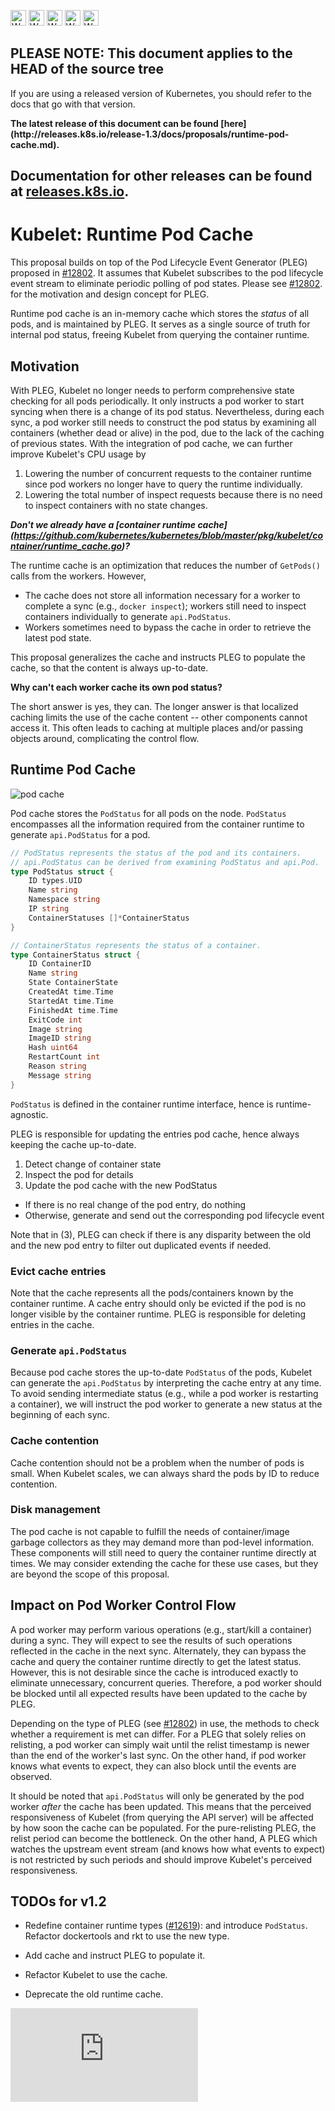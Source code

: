 <!-- BEGIN MUNGE: UNVERSIONED_WARNING -->

<!-- BEGIN STRIP_FOR_RELEASE -->

<img src="http://kubernetes.io/img/warning.png" alt="WARNING"
     width="25" height="25">
<img src="http://kubernetes.io/img/warning.png" alt="WARNING"
     width="25" height="25">
<img src="http://kubernetes.io/img/warning.png" alt="WARNING"
     width="25" height="25">
<img src="http://kubernetes.io/img/warning.png" alt="WARNING"
     width="25" height="25">
<img src="http://kubernetes.io/img/warning.png" alt="WARNING"
     width="25" height="25">

<h2>PLEASE NOTE: This document applies to the HEAD of the source tree</h2>

If you are using a released version of Kubernetes, you should
refer to the docs that go with that version.

<!-- TAG RELEASE_LINK, added by the munger automatically -->
<strong>
The latest release of this document can be found
[here](http://releases.k8s.io/release-1.3/docs/proposals/runtime-pod-cache.md).

Documentation for other releases can be found at
[releases.k8s.io](http://releases.k8s.io).
</strong>
--

<!-- END STRIP_FOR_RELEASE -->

<!-- END MUNGE: UNVERSIONED_WARNING -->

# Kubelet: Runtime Pod Cache

This proposal builds on top of the Pod Lifecycle Event Generator (PLEG) proposed
in [#12802](https://issues.k8s.io/12802). It assumes that Kubelet subscribes to
the pod lifecycle event stream to eliminate periodic polling of pod
states. Please see [#12802](https://issues.k8s.io/12802). for the motivation and
design concept for PLEG.

Runtime pod cache is an in-memory cache which stores the *status* of
all pods, and is maintained by PLEG. It serves as a single source of
truth for internal pod status, freeing Kubelet from querying the
container runtime.

## Motivation

With PLEG, Kubelet no longer needs to perform comprehensive state
checking for all pods periodically. It only instructs a pod worker to
start syncing when there is a change of its pod status. Nevertheless,
during each sync, a pod worker still needs to construct the pod status
by examining all containers (whether dead or alive) in the pod, due to
the lack of the caching of previous states. With the integration of
pod cache, we can further improve Kubelet's CPU usage by

 1. Lowering the number of concurrent requests to the container
    runtime since pod workers no longer have to query the runtime
    individually.
 2. Lowering the total number of inspect requests because there is no
    need to inspect containers with no state changes.

***Don't we already have a [container runtime cache]
(https://github.com/kubernetes/kubernetes/blob/master/pkg/kubelet/container/runtime_cache.go)?***

The runtime cache is an optimization that reduces the number of `GetPods()`
calls from the workers. However,

 * The cache does not store all information necessary for a worker to
   complete a sync (e.g., `docker inspect`); workers still need to inspect
   containers individually to generate `api.PodStatus`.
 * Workers sometimes need to bypass the cache in order to retrieve the
   latest pod state.

This proposal generalizes the cache and instructs PLEG to populate the cache, so
that the content is always up-to-date.

**Why can't each worker cache its own pod status?**

The short answer is yes, they can. The longer answer is that localized
caching limits the use of the cache content -- other components cannot
access it. This often leads to caching at multiple places and/or passing
objects around, complicating the control flow.

## Runtime Pod Cache

![pod cache](pod-cache.png)

Pod cache stores the `PodStatus` for all pods on the node. `PodStatus` encompasses
all the information required from the container runtime to generate
`api.PodStatus` for a pod.

```go
// PodStatus represents the status of the pod and its containers.
// api.PodStatus can be derived from examining PodStatus and api.Pod.
type PodStatus struct {
    ID types.UID
    Name string
    Namespace string
    IP string
    ContainerStatuses []*ContainerStatus
}

// ContainerStatus represents the status of a container.
type ContainerStatus struct {
    ID ContainerID
    Name string
    State ContainerState
    CreatedAt time.Time
    StartedAt time.Time
    FinishedAt time.Time
    ExitCode int
    Image string
    ImageID string
    Hash uint64
    RestartCount int
    Reason string
    Message string
}
```

`PodStatus` is defined in the container runtime interface, hence is
runtime-agnostic.

PLEG is responsible for updating the entries pod cache, hence always keeping
the cache up-to-date.

1. Detect change of container state
2. Inspect the pod for details
3. Update the pod cache with the new PodStatus
  - If there is no real change of the pod entry, do nothing
  - Otherwise, generate and send out the corresponding pod lifecycle event

Note that in (3), PLEG can check if there is any disparity between the old
and the new pod entry to filter out duplicated events if needed.

### Evict cache entries

Note that the cache represents all the pods/containers known by the container
runtime. A cache entry should only be evicted if the pod is no longer visible
by the container runtime. PLEG is responsible for deleting entries in the
cache.

### Generate `api.PodStatus`

Because pod cache stores the up-to-date `PodStatus` of the pods, Kubelet can
generate the `api.PodStatus` by interpreting the cache entry at any
time. To avoid sending intermediate status (e.g., while a pod worker
is restarting a container), we will instruct the pod worker to generate a new
status at the beginning of each sync.

### Cache contention

Cache contention should not be a problem when the number of pods is
small. When Kubelet scales, we can always shard the pods by ID to
reduce contention.

### Disk management

The pod cache is not capable to fulfill the needs of container/image garbage
collectors as they may demand more than pod-level information. These components
will still need to query the container runtime directly at times. We may
consider extending the cache for these use cases, but they are beyond the scope
of this proposal.


## Impact on Pod Worker Control Flow

A pod worker may perform various operations (e.g., start/kill a container)
during a sync. They will expect to see the results of such operations reflected
in the cache in the next sync. Alternately, they can bypass the cache and
query the container runtime directly to get the latest status. However, this
is not desirable since the cache is introduced exactly to eliminate unnecessary,
concurrent queries. Therefore, a pod worker should be blocked until all expected
results have been updated to the cache by PLEG.

Depending on the type of PLEG (see [#12802](https://issues.k8s.io/12802)) in
use, the methods to check whether a requirement is met can differ. For a
PLEG that solely relies on relisting, a pod worker can simply wait until the
relist timestamp is newer than the end of the worker's last sync. On the other
hand, if pod worker knows what events to expect, they can also block until the
events are observed.

It should be noted that `api.PodStatus` will only be generated by the pod
worker *after* the cache has been updated. This means that the perceived
responsiveness of Kubelet (from querying the API server) will be affected by
how soon the cache can be populated. For the pure-relisting PLEG, the relist
period can become the bottleneck. On the other hand, A PLEG which watches the
upstream event stream (and knows how what events to expect) is not restricted
by such periods and should improve Kubelet's perceived responsiveness.

## TODOs for v1.2

 - Redefine container runtime types ([#12619](https://issues.k8s.io/12619)):
   and introduce `PodStatus`. Refactor dockertools and rkt to use the new type.

 - Add cache and instruct PLEG to populate it.

 - Refactor Kubelet to use the cache.

 - Deprecate the old runtime cache.


<!-- BEGIN MUNGE: GENERATED_ANALYTICS -->
[![Analytics](https://kubernetes-site.appspot.com/UA-36037335-10/GitHub/docs/proposals/runtime-pod-cache.md?pixel)]()
<!-- END MUNGE: GENERATED_ANALYTICS -->
